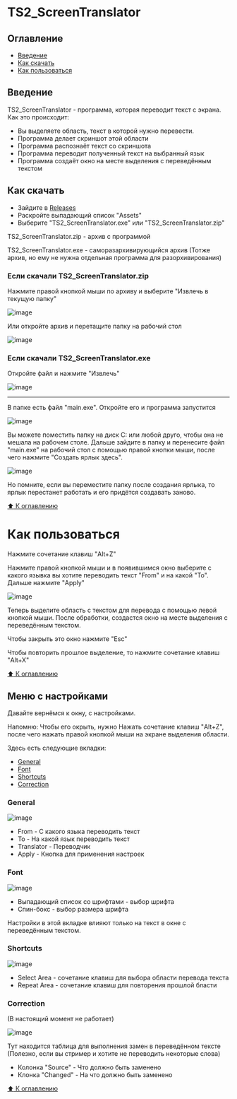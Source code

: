 # TS2_ScreenTranslator

## Оглавление
- [Введение](#введение)
- [Как скачать](#как-скачать)
- [Как пользоваться](#как-пользоваться)

## Введение

TS2_ScreenTranslator - программа, которая переводит текст с экрана. Как это происходит:
- Вы выделяете область, текст в которой нужно перевести.
- Программа делает скриншот этой области
- Программа распознаёт текст со скриншота
- Программа переводит полученный текст на выбранный язык
- Программа создаёт окно на месте выделения с переведённым текстом

## Как скачать
- Зайдите в [Releases](https://github.com/Shoker2/TS2_ScreenTranslator/releases)
- Раскройте выпадающий список "Assets"
- Выберите "TS2_ScreenTranslator.exe" или "TS2_ScreenTranslator.zip"

TS2_ScreenTranslator.zip - архив с программой

TS2_ScreenTranslator.exe - саморазархивирующийся архив (Тотже архив, но ему не нужна отдельная программа для разорхивирования)

### Если скачали TS2_ScreenTranslator.zip

Нажмите правой кнопкой мыши по архиву и выберите "Извлечь в текущую папку"

![image](https://user-images.githubusercontent.com/66993983/209824336-316d7c9e-c383-448b-a34f-b1d961510592.png)

Или откройте архив и перетащите папку на рабочий стол

![image](https://user-images.githubusercontent.com/66993983/209824433-f6502641-091e-49e4-9a73-c51108722d92.png)

### Если скачали TS2_ScreenTranslator.exe

Откройте файл и нажмите "Извлечь"

![image](https://user-images.githubusercontent.com/66993983/209824195-5d9068dd-b4bd-4e5b-8fe3-6000c1f2a00e.png)

---

В папке есть файл "main.exe". Откройте его и программа запустится

![image](https://user-images.githubusercontent.com/66993983/209826117-82d5cfa0-ef97-4394-9376-e744de198d43.png)

Вы можете поместить папку на диск C: или любой друго, чтобы она не мешала на рабочем столе. Дальше зайдите в папку и перенесите файл "main.exe" на рабочий стол с помощью правой кнопки мыши, после чего нажмите "Создать ярлык здесь".

![image](https://user-images.githubusercontent.com/66993983/209826495-23eeec84-69e2-43e1-b321-a682d25797d7.png)

Но помните, если вы переместите папку после создания ярлыка, то ярлык перестанет работать и его придётся создавать заново.

[:arrow_up: К оглавлению](#оглавление)

# Как пользоваться

Нажмите сочетание клавиш "Alt+Z"

Нажмите правой кнопкой мыши и в появившимся окно выберите с какого язывка вы хотите переводить текст "From" и на какой "To". Дальше нажмите "Apply"

![image](https://user-images.githubusercontent.com/66993983/209827732-da5fe956-fa73-46e9-962a-802bd7432091.png)

Теперь выделите область с текстом для перевода с помощью левой кнопкой мыши. После обработки, создастся окно на месте выделения с переведённым текстом.

Чтобы закрыть это окно нажмите "Esc"

Чтобы повторить прошлое выделение, то нажмите сочетание клавиш "Alt+X"

[:arrow_up: К оглавлению](#оглавление)

## Меню с настройками

Давайте вернёмся к окну, с настройками.

Напомню: Чтобы его окрыть, нужно Нажать сочетание клавиш "Alt+Z", после чего нажать правой кнопкой мыши на экране выделения области.

Здесь есть следующие вкладки:
- [General](#general)
- [Font](#font)
- [Shortcuts](#shortcuts)
- [Correction](#correction)

### General

![image](https://user-images.githubusercontent.com/66993983/209829002-4afa3717-13c2-40f8-a68a-f8e1a8f984dd.png)

- From - С какого языка переводить текст
- To - На какой язык переводить текст
- Translator - Переводчик
- Apply - Кнопка для применения настроек

### Font

![image](https://user-images.githubusercontent.com/66993983/209829804-3e49082f-08f0-4f05-9ffe-d8cadb0dc52f.png)

- Выпадающий список со шрифтами - выбор шрифта
- Спин-бокс - выбор размера шрифта

Настройки в этой вкладке влияют только на текст в окне с переведённым текстом.

### Shortcuts

![image](https://user-images.githubusercontent.com/66993983/209830697-df3bc328-84b2-4d30-9488-cf6c23a46f94.png)

- Select Area - сочетание клавиш для выбора области перевода текста
- Repeat Area - сочетание клавиш для повторения прошлой бласти

### Correction

(В настоящий момент не работает)

![image](https://user-images.githubusercontent.com/66993983/209830709-3def4d19-c3fd-4714-9df2-eb7e447088cd.png)

Тут находится таблица для выполнения замен в переведённом тексте (Полезно, если вы стример и хотите не переводить некоторые слова)

- Колонка "Source" - Что должно быть заменено
- Клонка "Changed" - На что должно быть заменено

[:arrow_up: К оглавлению](#оглавление)
